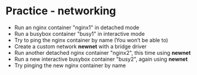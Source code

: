 # Practice - networking

 - Run an nginx container "nginx1" in detached mode
 - Run a busybox container "busy1" in interactive mode
 - Try to ping the nginx container by name (You won’t be able to)
 - Create a custom network **newnet** with a bridge driver
 - Run another detached nginx container "nginx2", this time using **newnet**
 - Run a new interactive busybox container "busy2", again using **newnet**
 - Try pinging the new nginx container by name
